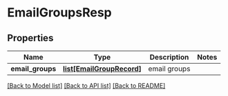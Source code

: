 # EmailGroupsResp

## Properties
Name | Type | Description | Notes
------------ | ------------- | ------------- | -------------
**email_groups** | [**list[EmailGroupRecord]**](EmailGroupRecord.md) | email groups | 

[[Back to Model list]](../README.md#documentation-for-models) [[Back to API list]](../README.md#documentation-for-api-endpoints) [[Back to README]](../README.md)


